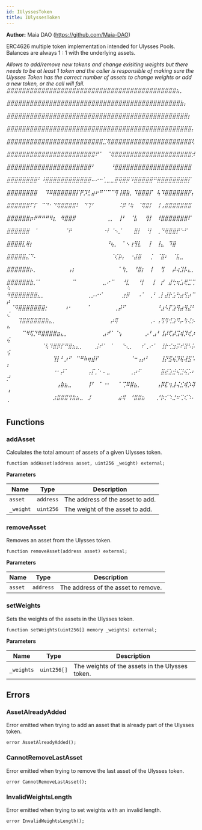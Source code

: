 ```yaml
---
id: IUlyssesToken
title: IUlyssesToken
---
```


**Author:**
Maia DAO (https://github.com/Maia-DAO)

ERC4626 multiple token implementation intended for Ulysses Pools.
Balances are always 1 : 1 with the underlying assets.

*Allows to add/remove new tokens and change exisiting weights
but there needs to be at least 1 token and the caller is
responsible of making sure the Ulysses Token has the correct
number of assets to change weights or add a new token, or
the call will fail.
⣿⣿⣿⣿⣿⣿⣿⣿⣿⣿⣿⣿⣿⣿⣿⣿⣿⣿⣿⣿⣿⣿⣿⣿⣿⣿⣿⣿⣿⣿⣿⣿⣿⣿⣿⣿⣿⣿⣿⣿⣿⣿⣿⣿⣦⡀⠀⠀⠀⠀
⣿⣿⣿⣿⣿⣿⣿⣿⣿⣿⣿⣿⣿⣿⣿⣿⣿⣿⣿⣿⣿⣿⣿⣿⣿⣿⣿⣿⣿⣿⣿⣿⣿⣿⣿⣿⣿⣿⣿⣿⣿⣿⣿⣿⣿⣷⡄⠀⠀⠀
⣿⣿⣿⣿⣿⣿⣿⣿⣿⣿⣿⣿⣿⣿⣿⣿⣿⣿⣿⣿⣿⣿⣿⣿⣿⣿⣿⣿⣿⣿⣿⣿⣿⣿⣿⣿⣿⣿⣿⣿⣿⣿⣿⣿⣿⣿⣿⡆⠀⠀
⣿⣿⣿⣿⣿⣿⣿⣿⣿⣿⣿⣿⣿⣿⣿⣿⣿⣿⣿⣿⣿⣿⣿⣿⣿⣿⣿⣿⣿⣿⣿⣿⣿⣿⣿⣿⣿⣿⣿⣿⣿⣿⣿⣿⣿⣿⣿⣿⡄⠀
⣿⣿⣿⣿⣿⣿⣿⣿⣿⣿⣿⣿⣿⣿⣿⣿⣿⣿⣿⣿⣿⣿⣿⣿⣿⣉⢿⣿⣿⣿⣿⣿⣿⣿⣿⣿⣿⣿⣿⣿⣿⣿⣿⣿⣿⣿⣿⣿⢇⠀
⣿⣿⣿⣿⣿⣿⣿⣿⣿⣿⣿⣿⣿⣿⣿⣿⣿⣿⣿⣿⣿⣿⣿⠟⠁⠀⠈⢿⣿⣿⣿⣿⣿⣿⣿⣿⣿⣿⣿⣿⣿⣿⣿⣿⣿⣿⣿⣿⡺⠀
⣿⣿⣿⣿⣿⣿⣿⣿⣿⣿⣿⣿⣿⣿⣿⣿⣿⣿⣿⣿⣿⣿⠃⠀⠀⠀⠀⠘⣿⣿⣿⣿⣿⣿⣿⣿⣿⣿⣿⣿⣿⣿⣿⣿⣿⣿⣿⣿⠀⠀
⣿⣿⣿⣿⣿⣿⣿⣿⠃⠸⣿⣿⣿⣿⣿⣿⣿⣿⣿⣿⣿⣿⠤⠔⠒⢁⣀⣀⣿⢿⣿⡿⠹⣿⣿⣿⣿⣿⠛⣿⣿⣿⣿⣿⣿⣿⣿⡏⠀⠀
⣿⣿⣿⣿⣿⣿⣿⣿⠀⠀⠹⠿⣿⣿⣿⣿⣿⣿⡏⡟⡹⣃⣴⠖⠛⠉⠉⠉⢻⢸⣿⣷⡀⠹⣿⣿⣿⡏⠀⢧⠹⣿⣿⣿⣿⣿⣿⡟⡄⠀
⣿⣿⣿⣿⣿⣿⠏⡏⠀⠉⠙⠂⠙⢿⣿⣿⣿⣿⠇⠀⠙⢹⠃⠀⠀⠀⠀⠀⠀⠨⡿⠘⢷⠀⠈⢿⣿⡇⠀⢸⢠⣿⣿⣿⣿⣿⣿⣿⠀⠀
⣿⣿⣿⣿⣿⣿⡶⠟⠛⠛⠛⠻⣆⠀⠻⣿⣿⡿⠀⠀⠀⠀⠀⠀⠀⠀⢀⡀⠀⢸⠃⠀⠈⣧⠀⠀⢻⡇⠀⠸⣿⣿⣿⣿⣿⣿⣿⠏⠀⠀
⣿⣿⣿⣿⣿⣿⠀⠈⠀⠀⠀⠀⠀⠀⠀⠈⠟⠀⠀⠀⠀⠀⠀⠀⠀⠐⠇⠈⠢⡈⠀⠀⠀⣿⡇⠀⠘⡇⠀⢀⠙⢿⣿⣿⡟⠑⠋⠀⠀⠀
⣿⣿⣿⣿⣇⢿⡆⠀⠀⠀⠀⠀⠀⠀⠀⠀⠀⠀⠀⠀⠀⠀⠀⠀⠀⠀⠘⢦⡀⠀⠁⠢⢰⢻⣇⠀⠀⡇⠀⢸⣄⠀⠹⣿⠀⠀⠀⠀⠀⠀
⣿⣿⣿⣿⣿⣌⠙⠄⠀⠀⠀⠀⠀⠀⠀⠀⠀⠀⠀⠀⠀⠀⠀⠀⠀⠀⠀⠈⢎⡷⡄⠀⠐⣼⣿⠀⠀⢈⠀⠈⣿⠆⠀⠈⣧⣀⠀⠀⠀⠀
⣿⣿⣿⣿⣿⣿⡦⡀⠀⠀⠀⠀⠀⠀⠀⠀⢠⡆⠀⠀⠀⠀⠀⠀⠀⠀⠀⠀⠀⠁⢳⡀⠀⠘⣿⡆⠀⢸⠀⠀⢻⠀⠀⡼⢴⣹⡧⣄⡀⠀
⣿⣿⣿⣿⣿⣿⣷⡈⠁⠀⠀⠀⠀⠀⠀⠀⠀⠉⠀⠀⠀⠀⠀⠀⠀⣀⠔⠉⠀⠀⠘⣇⠀⠀⠘⡇⠀⠀⡇⠀⡞⠀⣼⢓⢶⣡⢟⣉⢉⠳
⠻⣿⣿⣿⣿⣿⣿⣿⣄⡀⠀⠀⠀⠀⠀⠀⠀⠀⠀⠀⠀⢀⡠⠔⠊⠀⠀⠀⠀⠀⣰⡿⠀⠀⠠⠁⠀⢀⠃⢀⡇⣼⡗⣡⢓⣴⢫⡴⠉⡴
⠀⠈⠻⣿⣿⣿⣿⣿⣿⣿⡂⠀⠀⠀⠀⠰⠂⠀⠀⠀⠀⠁⠀⠀⠀⠀⠀⠀⢀⡼⠋⠀⠀⠀⠀⠀⠀⠀⠀⠘⣰⠣⡏⣱⢻⣴⢻⣜⠃⢌
⠀⠀⠀⢹⣿⣿⣿⣿⣿⣿⣷⣄⡀⠀⠀⠀⠀⠀⠀⠀⠀⠀⠀⠀⠀⠀⠀⡴⢿⠀⠀⠀⠀⠀⠀⠀⠀⢀⠄⢠⢻⢻⢚⣱⠻⡤⢳⢜⡢⠦
⠀⠀⠀⠀⠉⠻⢯⡙⠿⣿⣿⣿⣿⣶⣄⡀⠀⠀⠀⠀⠀⠀⠀⠀⠀⣠⠞⠁⠈⢢⠀⠀⠀⠀⠀⠀⡠⠃⣠⠃⢸⡼⢏⡼⣩⢾⡹⢞⡰⢮
⠀⠀⠀⠀⠀⠀⠀⠀⠀⠈⢧⠹⣿⡿⡏⠛⣿⣦⣄⡀⠀⠀⠀⣨⠞⠁⠀⠁⠀⠀⠑⢄⡀⠀⠀⠎⢀⠔⠁⠀⢸⡗⢊⣲⡭⠞⣽⠣⡥⢪
⠀⠀⠀⠀⠀⠀⠀⠀⠀⠀⠀⠀⢹⡇⠃⡰⠋⠀⠉⠛⠷⢶⣾⠏⠀⠀⠀⠀⠀⠀⠀⠀⠈⠒⢠⡴⠃⠀⠀⠀⢸⡝⣫⢮⡹⢯⢼⣫⠡⠆
⠀⠀⠀⠀⠀⠀⠀⠀⠀⠀⠀⠀⠐⠂⡼⠁⠀⠀⠀⠀⠀⢠⡏⡈⠂⠄⣀⠀⠀⠀⠀⠀⢀⡴⠋⠀⠀⠀⠀⠀⣿⣞⣱⣚⢮⣙⢮⡡⠆⡚
⠀⠀⠀⠀⠀⠀⠀⠀⠀⠀⠀⠀⠀⢠⣷⣦⣀⠀⠀⠀⠀⢸⠃⠀⠁⠐⠂⠀⠀⠁⢉⠿⣿⣦⡀⠀⠀⠀⠀⢠⡿⣏⢲⣸⢬⣊⢾⡱⢽⠰
⠀⠀⠀⠀⠀⠀⠀⠀⠀⠀⠀⠀⣰⣿⣿⣿⢻⣷⣦⣀⠀⣸⠀⠀⠀⠀⠀⠀⠀⣴⢿⠀⠘⣿⣿⣦⠀⠀⠀⡘⡷⡊⠱⣘⠶⢉⢎⠱⠄⠁*


## Functions
### addAsset

Calculates the total amount of assets of a given Ulysses token.


```solidity
function addAsset(address asset, uint256 _weight) external;
```
**Parameters**

|Name|Type|Description|
|----|----|-----------|
|`asset`|`address`|The address of the asset to add.|
|`_weight`|`uint256`|The weight of the asset to add.|


### removeAsset

Removes an asset from the Ulysses token.


```solidity
function removeAsset(address asset) external;
```
**Parameters**

|Name|Type|Description|
|----|----|-----------|
|`asset`|`address`|The address of the asset to remove.|


### setWeights

Sets the weights of the assets in the Ulysses token.


```solidity
function setWeights(uint256[] memory _weights) external;
```
**Parameters**

|Name|Type|Description|
|----|----|-----------|
|`_weights`|`uint256[]`|The weights of the assets in the Ulysses token.|


## Errors
### AssetAlreadyAdded
Error emitted when trying to add an asset that is already part of the Ulysses token.


```solidity
error AssetAlreadyAdded();
```

### CannotRemoveLastAsset
Error emitted when trying to remove the last asset of the Ulysses token.


```solidity
error CannotRemoveLastAsset();
```

### InvalidWeightsLength
Error emitted when trying to set weights with an invalid length.


```solidity
error InvalidWeightsLength();
```

